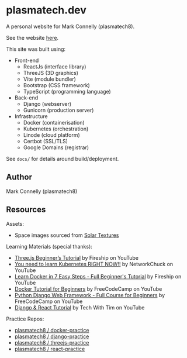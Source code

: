 # plasmatech.dev

A personal website for Mark Connelly (plasmatech8).

See the website [here](https://plasmatech.dev).

This site was built using:
* Front-end
  * ReactJs (interface library)
  * ThreeJS (3D graphics)
  * Vite (module bundler)
  * Bootstrap (CSS framework)
  * TypeScript (programming language)
* Back-end
  * Django (webserver)
  * Gunicorn (production server)
* Infrastructure
  * Docker (containerisation)
  * Kubernetes (orchestration)
  * Linode (cloud platform)
  * Certbot (SSL/TLS)
  * Google Domains (registrar)

See `docs/` for details around build/deployment.

## Author

Mark Connelly (plasmatech8)

## Resources

Assets:
* Space images sourced from [Solar Textures](https://www.solarsystemscope.com/textures/)

Learning Materials (special thanks):
* [Three.js Beginner’s Tutorial](https://www.youtube.com/watch?v=Q7AOvWpIVHU) by Fireship on YouTube
* [You need to learn Kubernetes RIGHT NOW!!](https://www.youtube.com/watch?v=7bA0gTroJjw) by NetworkChuck on YouTube
* [Learn Docker in 7 Easy Steps - Full Beginner's Tutorial](https://www.youtube.com/watch?v=gAkwW2tuIqE) by Fireship on YouTube
* [Docker Tutorial for Beginners](https://www.youtube.com/watch?v=fqMOX6JJhGo) by FreeCodeCamp on YouTube
* [Python Django Web Framework - Full Course for Beginners](https://www.youtube.com/watch?v=F5mRW0jo-U4) by FreeCodeCamp on YouTube
* [Django & React Tutorial](https://www.youtube.com/watch?v=JD-age0BPVo) by Tech With Tim on YouTube

Practice Repos:
* [plasmatech8 / docker-practice](https://github.com/plasmatech8/docker-practice)
* [plasmatech8 / django-practice](https://github.com/plasmatech8/django-practice)
* [plasmatech8 / threejs-practice](https://github.com/plasmatech8/threejs-practice)
* [plasmatech8 / react-practice](https://github.com/plasmatech8/react-practice)
